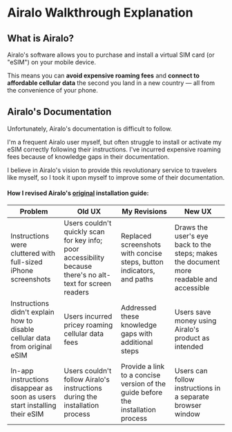 

# Airalo Walkthrough Explanation



## What is Airalo?

Airalo's software allows you to purchase and install a virtual SIM card (or "eSIM") on your mobile device. 

This means you can **avoid expensive roaming fees** and **connect to affordable cellular data** the second you land in a new country — all from the convenience of your phone.



## Airalo's Documentation

Unfortunately, Airalo's documentation is difficult to follow. 

I'm a frequent Airalo user myself, but often struggle to install or activate my eSIM correctly following their instructions. I've incurred expensive roaming fees because of knowledge gaps in their documentation. 

I believe in Airalo's vision to provide this revolutionary service to travelers like myself, so I took it upon myself to improve some of their documentation.



####  How I revised Airalo's [original](https://www.airalo.com/help/getting-started-with-airalo/how-can-i-install-my-esim-via-direct-installation-on-my-ios-device) installation guide:

| **Problem**                                                  | **Old UX**                                                   | **My Revisions**                                             | **New UX**                                                   |
| ------------------------------------------------------------ | ------------------------------------------------------------ | ------------------------------------------------------------ | ------------------------------------------------------------ |
| Instructions were cluttered with full-sized iPhone screenshots | Users couldn't quickly scan for key info; poor accessibility because there's no alt-text for screen readers | Replaced screenshots with concise steps, button indicators, and paths | Draws the user's eye back to the steps; makes the document more readable and accessible |
| Instructions didn't explain how to disable cellular data from original eSIM | Users incurred pricey roaming cellular data fees             | Addressed these knowledge gaps with additional steps         | Users save money using Airalo's product as intended          |
| In-app instructions disappear as soon as users start installing their eSIM | Users couldn't follow Airalo's instructions during the installation process | Provide a link to a concise version of the guide before the installation process | Users can follow instructions in a separate browser window   |



